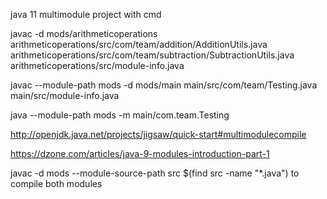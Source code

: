 java 11 multimodule project with cmd 

javac -d mods/arithmeticoperations  arithmeticoperations/src/com/team/addition/AdditionUtils.java arithmeticoperations/src/com/team/subtraction/SubtractionUtils.java  arithmeticoperations/src/module-info.java

javac --module-path mods  -d mods/main  main/src/com/team/Testing.java  main/src/module-info.java

java --module-path mods -m  main/com.team.Testing

http://openjdk.java.net/projects/jigsaw/quick-start#multimodulecompile

https://dzone.com/articles/java-9-modules-introduction-part-1

javac -d mods --module-source-path src $(find src -name "*.java") to compile both modules